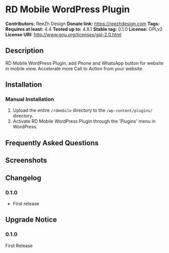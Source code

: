 # RD Mobile WordPress Plugin #
**Contributors:**      ReeZh Design
**Donate link:**       https://reezhdesign.com
**Tags:**
**Requires at least:** 4.4
**Tested up to:**      4.8.1
**Stable tag:**        0.1.0
**License:**           GPLv2
**License URI:**       http://www.gnu.org/licenses/gpl-2.0.html

## Description ##

RD Mobile WordPress Plugin, add Phone and WhatsApp button for website in mobile view. Accelerate more Call to Action from your website.

## Installation ##

### Manual Installation ###

1. Upload the entire `/rdmobile` directory to the `/wp-content/plugins/` directory.
2. Activate RD Mobile WordPress Plugin through the 'Plugins' menu in WordPress.

## Frequently Asked Questions ##


## Screenshots ##


## Changelog ##

### 0.1.0 ###
* First release

## Upgrade Notice ##

### 0.1.0 ###
First Release
